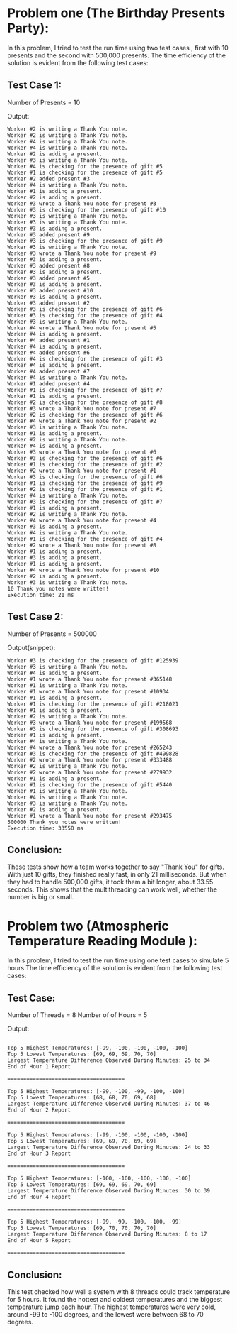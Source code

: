 # Problem one (The Birthday Presents Party):
In this problem, I tried to test the run time using two test cases , first with 10 presents and the second with 500,000 presents.
The time efficiency of the solution is evident from the following test cases:

## Test Case 1:

Number of Presents = 10

Output:
```
Worker #2 is writing a Thank You note.
Worker #2 is writing a Thank You note.
Worker #4 is writing a Thank You note.
Worker #4 is writing a Thank You note.
Worker #2 is adding a present.
Worker #3 is writing a Thank You note.
Worker #4 is checking for the presence of gift #5
Worker #1 is checking for the presence of gift #5
Worker #2 added present #3
Worker #4 is writing a Thank You note.
Worker #1 is adding a present.
Worker #2 is adding a present.
Worker #3 wrote a Thank You note for present #3
Worker #3 is checking for the presence of gift #10
Worker #3 is writing a Thank You note.
Worker #3 is writing a Thank You note.
Worker #3 is adding a present.
Worker #3 added present #9
Worker #3 is checking for the presence of gift #9
Worker #3 is writing a Thank You note.
Worker #3 wrote a Thank You note for present #9
Worker #3 is adding a present.
Worker #3 added present #8
Worker #3 is adding a present.
Worker #3 added present #5
Worker #3 is adding a present.
Worker #3 added present #10
Worker #3 is adding a present.
Worker #3 added present #2
Worker #3 is checking for the presence of gift #6
Worker #3 is checking for the presence of gift #4
Worker #3 is writing a Thank You note.
Worker #4 wrote a Thank You note for present #5
Worker #4 is adding a present.
Worker #4 added present #1
Worker #4 is adding a present.
Worker #4 added present #6
Worker #4 is checking for the presence of gift #3
Worker #4 is adding a present.
Worker #4 added present #7
Worker #4 is writing a Thank You note.
Worker #1 added present #4
Worker #1 is checking for the presence of gift #7
Worker #1 is adding a present.
Worker #2 is checking for the presence of gift #8
Worker #3 wrote a Thank You note for present #7
Worker #2 is checking for the presence of gift #6
Worker #4 wrote a Thank You note for present #2
Worker #3 is writing a Thank You note.
Worker #1 is adding a present.
Worker #2 is writing a Thank You note.
Worker #4 is adding a present.
Worker #3 wrote a Thank You note for present #6
Worker #3 is checking for the presence of gift #6
Worker #1 is checking for the presence of gift #2
Worker #2 wrote a Thank You note for present #1
Worker #3 is checking for the presence of gift #6
Worker #1 is checking for the presence of gift #9
Worker #2 is checking for the presence of gift #1
Worker #4 is writing a Thank You note.
Worker #3 is checking for the presence of gift #7
Worker #1 is adding a present.
Worker #2 is writing a Thank You note.
Worker #4 wrote a Thank You note for present #4
Worker #3 is adding a present.
Worker #4 is writing a Thank You note.
Worker #1 is checking for the presence of gift #4
Worker #2 wrote a Thank You note for present #8
Worker #1 is adding a present.
Worker #3 is adding a present.
Worker #1 is adding a present.
Worker #4 wrote a Thank You note for present #10
Worker #2 is adding a present.
Worker #3 is writing a Thank You note.
10 Thank you notes were written!
Execution time: 21 ms
```

## Test Case 2:

Number of Presents = 500000

Output(snippet):
```
Worker #3 is checking for the presence of gift #125939
Worker #3 is writing a Thank You note.
Worker #4 is adding a present.
Worker #1 wrote a Thank You note for present #365148
Worker #1 is writing a Thank You note.
Worker #1 wrote a Thank You note for present #10934
Worker #1 is adding a present.
Worker #1 is checking for the presence of gift #218021
Worker #1 is adding a present.
Worker #2 is writing a Thank You note.
Worker #3 wrote a Thank You note for present #199568
Worker #3 is checking for the presence of gift #308693
Worker #1 is adding a present.
Worker #4 is writing a Thank You note.
Worker #4 wrote a Thank You note for present #265243
Worker #3 is checking for the presence of gift #499828
Worker #2 wrote a Thank You note for present #333488
Worker #2 is writing a Thank You note.
Worker #2 wrote a Thank You note for present #279932
Worker #1 is adding a present.
Worker #1 is checking for the presence of gift #5440
Worker #1 is writing a Thank You note.
Worker #4 is writing a Thank You note.
Worker #3 is writing a Thank You note.
Worker #2 is adding a present.
Worker #1 wrote a Thank You note for present #293475
500000 Thank you notes were written!
Execution time: 33550 ms
```

## Conclusion:
These tests show how a team works together to say "Thank You" for gifts. With just 10 gifts, they finished really fast, in only 21 milliseconds. But when they had to handle 500,000 gifts, it took them a bit longer, about 33.55 seconds. This shows that the multithreading can work well, whether the number is big or small.

# Problem two (Atmospheric Temperature Reading Module ):
In this problem, I tried to test the run time using one test cases to simulate 5 hours
The time efficiency of the solution is evident from the following test cases:

## Test Case:

Number of Threads = 8 
Number of of Hours = 5 

Output:
```

Top 5 Highest Temperatures: [-99, -100, -100, -100, -100]
Top 5 Lowest Temperatures: [69, 69, 69, 70, 70]
Largest Temperature Difference Observed During Minutes: 25 to 34
End of Hour 1 Report

=====================================

Top 5 Highest Temperatures: [-99, -100, -99, -100, -100]
Top 5 Lowest Temperatures: [68, 68, 70, 69, 68]
Largest Temperature Difference Observed During Minutes: 37 to 46
End of Hour 2 Report

=====================================

Top 5 Highest Temperatures: [-99, -100, -100, -100, -100]
Top 5 Lowest Temperatures: [69, 69, 70, 69, 69]
Largest Temperature Difference Observed During Minutes: 24 to 33
End of Hour 3 Report

=====================================

Top 5 Highest Temperatures: [-100, -100, -100, -100, -100]
Top 5 Lowest Temperatures: [69, 69, 69, 70, 69]
Largest Temperature Difference Observed During Minutes: 30 to 39
End of Hour 4 Report

=====================================

Top 5 Highest Temperatures: [-99, -99, -100, -100, -99]
Top 5 Lowest Temperatures: [69, 70, 70, 70, 70]
Largest Temperature Difference Observed During Minutes: 8 to 17
End of Hour 5 Report

=====================================

```

## Conclusion:
This test checked how well a system with 8 threads could track temperature for 5 hours. It found the hottest and coldest temperatures and the biggest temperature jump each hour. The highest temperatures were very cold, around -99 to -100 degrees, and the lowest were between 68 to 70 degrees. 



